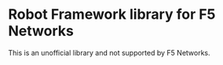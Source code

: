 # Robot Framework library for F5 Networks

This is an unofficial library and not supported by F5 Networks.

